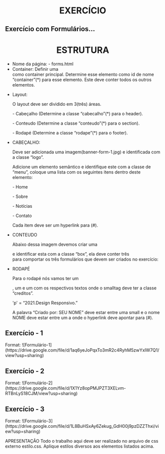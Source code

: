 <h1 align="center">EXERCÍCIO</h1>
<h2>Exercício com Formulários...</h2>

<h1 align="center">ESTRUTURA</h1>

<ul>
  
<li>Nome da página: - forms.html</li>
<li>Container: Definir uma <div> como container principal. Determine esse elemento como id de nome “container”(*) para esse elemento. Este deve conter todos os outros elementos.</li>
<li>
  <p>Layout:</p>
<p>O layout deve ser dividido em 3(três) áreas.</p>
<p>- Cabeçalho (Determine a classe “cabecalho”(*) para o header).</p>
<p>- Conteudo (Determine a classe “conteudo”(*) para o section).</p>
<p>- Rodapé (Determine a classe “rodape”(*) para o footer).</p>
</li>
<li>CABEÇALHO:
  <p>Deve ser adicionada uma imagem(banner-form-1.jpg) e identificada com a classe “logo”.</p>
<p>Adicione um elemento semântico e identifique este com a classe de “menu”, coloque uma lista com os seguintes itens dentro deste elemento:</p>
<p>- Home</p>
<p>- Sobre</p>
<p>- Notícias</p>
<p>- Contato</p>
<p>Cada item deve ser um hyperlink para (#).</p>
</li>
<li>CONTEUDO
<p>Abaixo dessa imagem devemos criar uma <div> e identificar esta com a classe “box”, ela deve conter três <div> para comportar os três formulários que devem ser criados no exercício:</p>
</li>
<li>RODAPÉ
<p>Para o rodapé nós vamos ter um <p>, um <smmall> e um <a> com os respectivos textos onde o smalltag deve ter a classe “creditos”.</p>
<p> 'p' = “2021.Design Responsivo.”</p>
 <p>A palavra “Criado por: SEU NOME” deve estar entre uma small e o nome NOME deve estar entre um a onde o hyperlink deve apontar para (#).</p>
</li>
</ul>

<h2>Exercício - 1</h2>
Format: ![Formulário-1](https://drive.google.com/file/d/1aq6yeJoPqxTo3mR2c4RyhM5zwYxIW7Q1/view?usp=sharing)
<h2>Exercício - 2</h2>
Format: ![Formulário-2](https://drive.google.com/file/d/1X1Yz8opPMJPZT3XELvm-RTBnLyS18CJM/view?usp=sharing)
<h2>Exercício - 3</h2>
Format: ![Formulário-3](https://drive.google.com/file/d/1L8BuHSxAy6Zekug_GdH00j9pzDZZThxi/view?usp=sharing)


APRESENTAÇÃO
Todo o trabalho aqui deve ser realizado no arquivo de css externo estilo.css.
Aplique estilos diversos aos elementos listados acima.

